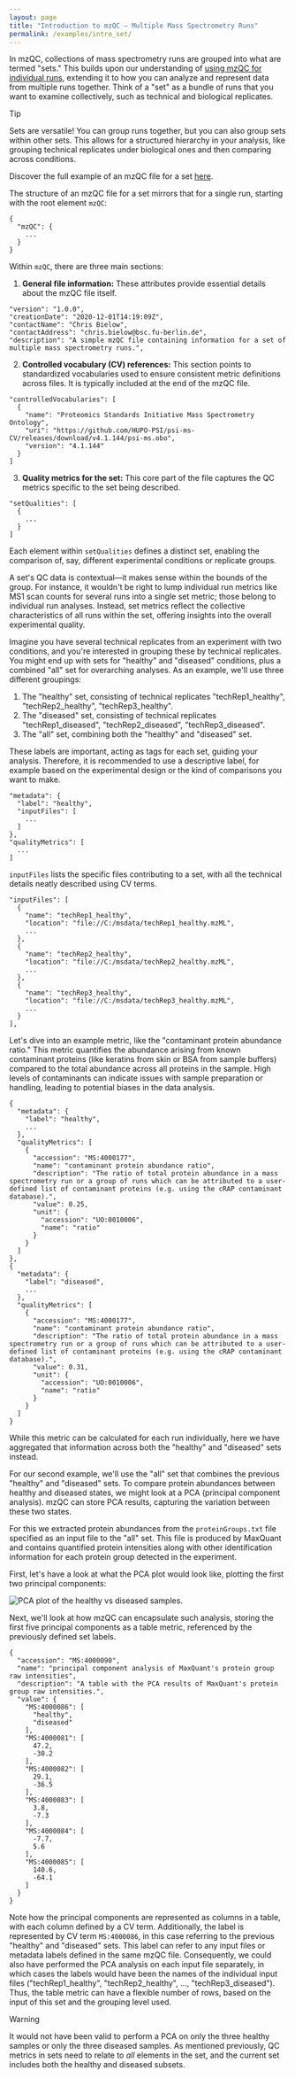 ```yaml
---
layout: page
title: "Introduction to mzQC – Multiple Mass Spectrometry Runs"
permalink: /examples/intro_set/
---
```


In mzQC, collections of mass spectrometry runs are grouped into what are termed "sets."
This builds upon our understanding of [using mzQC for individual runs](https://hupo-psi.github.io/mzQC/examples/intro_run/), extending it to how you can analyze and represent data from multiple runs together.
Think of a "set" as a bundle of runs that you want to examine collectively, such as technical and biological replicates.

> [!TIP]
> Sets are versatile!
> You can group runs together, but you can also group sets within other sets.
> This allows for a structured hierarchy in your analysis, like grouping technical replicates under biological ones and then comparing across conditions.

Discover the full example of an mzQC file for a set [here](https://github.com/HUPO-PSI/mzQC/tree/main/specification_documents/examples/intro_set.mzQC).

The structure of an mzQC file for a set mirrors that for a single run, starting with the root element `mzQC`:

```
{
  "mzQC": {
    ...
  }
}
```

Within `mzQC`, there are three main sections:

1. **General file information:** These attributes provide essential details about the mzQC file itself.

```
"version": "1.0.0",
"creationDate": "2020-12-01T14:19:09Z",
"contactName": "Chris Bielow",
"contactAddress": "chris.bielow@bsc.fu-berlin.de",
"description": "A simple mzQC file containing information for a set of multiple mass spectrometry runs.",
```

2. **Controlled vocabulary (CV) references:** This section points to standardized vocabularies used to ensure consistent metric definitions across files.
It is typically included at the end of the mzQC file.

```
"controlledVocabularies": [
  {
    "name": "Proteomics Standards Initiative Mass Spectrometry Ontology",
    "uri": "https://github.com/HUPO-PSI/psi-ms-CV/releases/download/v4.1.144/psi-ms.obo",
    "version": "4.1.144"
  }
]
```

3. **Quality metrics for the set:** This core part of the file captures the QC metrics specific to the set being described.

```
"setQualities": [
  {
    ...
  }
]
```

Each element within `setQualities` defines a distinct set, enabling the comparison of, say, different experimental conditions or replicate groups.

A set's QC data is contextual—it makes sense within the bounds of the group.
For instance, it wouldn't be right to lump individual run metrics like MS1 scan counts for several runs into a single set metric; those belong to individual run analyses.
Instead, set metrics reflect the collective characteristics of all runs within the set, offering insights into the overall experimental quality.

Imagine you have several technical replicates from an experiment with two conditions, and you're interested in grouping these by technical replicates.
You might end up with sets for "healthy" and "diseased" conditions, plus a combined "all" set for overarching analyses.
As an example, we'll use three different groupings:

1. The "healthy" set, consisting of technical replicates "techRep1_healthy", "techRep2_healthy", "techRep3_healthy".
2. The "diseased" set, consisting of technical replicates "techRep1_diseased", "techRep2_diseased", "techRep3_diseased".
3. The "all" set, combining both the "healthy" and "diseased" set.

These labels are important, acting as tags for each set, guiding your analysis.
Therefore, it is recommended to use a descriptive label, for example based on the experimental design or the kind of comparisons you want to make.

```
"metadata": {
  "label": "healthy",
  "inputFiles": [
    ...
  ]
},
"qualityMetrics": [
  ...
]
```

`inputFiles` lists the specific files contributing to a set, with all the technical details neatly described using CV terms.

```
"inputFiles": [
  {
    "name": "techRep1_healthy",
    "location": "file://C:/msdata/techRep1_healthy.mzML",
    ...
  },
  {
    "name": "techRep2_healthy",
    "location": "file://C:/msdata/techRep2_healthy.mzML",
    ...
  },
  {
    "name": "techRep3_healthy",
    "location": "file://C:/msdata/techRep3_healthy.mzML",
    ...
  }
],
```

Let's dive into an example metric, like the "contaminant protein abundance ratio."
This metric quantifies the abundance arising from known contaminant proteins (like keratins from skin or BSA from sample buffers) compared to the total abundance across all proteins in the sample.
High levels of contaminants can indicate issues with sample preparation or handling, leading to potential biases in the data analysis.

```
{
  "metadata": {
    "label": "healthy",
    ...
  },
  "qualityMetrics": [
    {
      "accession": "MS:4000177",
      "name": "contaminant protein abundance ratio",
      "description": "The ratio of total protein abundance in a mass spectrometry run or a group of runs which can be attributed to a user-defined list of contaminant proteins (e.g. using the cRAP contaminant database).",
      "value": 0.25,
      "unit": {
        "accession": "UO:0010006",
        "name": "ratio"
      }
    }
  ]
},
{
  "metadata": {
    "label": "diseased",
    ...
  },
  "qualityMetrics": [
    {
      "accession": "MS:4000177",
      "name": "contaminant protein abundance ratio",
      "description": "The ratio of total protein abundance in a mass spectrometry run or a group of runs which can be attributed to a user-defined list of contaminant proteins (e.g. using the cRAP contaminant database).",
      "value": 0.31,
      "unit": {
        "accession": "UO:0010006",
        "name": "ratio"
      }
    }
  ]
}
```

While this metric can be calculated for each run individually, here we have aggregated that information across both the "healthy" and "diseased" sets instead.

For our second example, we'll use the "all" set that combines the previous "healthy" and "diseased" sets.
To compare protein abundances between healthy and diseased states, we might look at a PCA (principal component analysis).
mzQC can store PCA results, capturing the variation between these two states.

For this we extracted protein abundances from the `proteinGroups.txt` file specified as an input file to the "all" set.
This file is produced by MaxQuant and contains quantified protein intensities along with other identification information for each protein group detected in the experiment.

First, let's have a look at what the PCA plot would look like, plotting the first two principal components:

![PCA plot of the healthy vs diseased samples.](../../pages/figures/intro_set_pca.png)

Next, we'll look at how mzQC can encapsulate such analysis, storing the first five principal components as a table metric, referenced by the previously defined set labels.

```
{
  "accession": "MS:4000090",
  "name": "principal component analysis of MaxQuant's protein group raw intensities",
  "description": "A table with the PCA results of MaxQuant's protein group raw intensities.",
  "value": {
    "MS:4000086": [
      "healthy",
      "diseased"
    ],
    "MS:4000081": [
      47.2,
      -30.2
    ],
    "MS:4000082": [
      29.1,
      -36.5
    ],
    "MS:4000083": [
      3.8,
      -7.3
    ],
    "MS:4000084": [
      -7.7,
      5.6
    ],
    "MS:4000085": [
      140.6,
      -64.1
    ]
  }
}
```

Note how the principal components are represented as columns in a table, with each column defined by a CV term.
Additionally, the label is represented by CV term `MS:4000086`, in this case referring to the previous "healthy" and "diseased" sets.
This label can refer to any input files or metadata labels defined in the same mzQC file.
Consequently, we could also have performed the PCA analysis on each input file separately, in which cases the labels would have been the names of the individual input files ("techRep1_healthy", "techRep2_healthy", ..., "techRep3_diseased").
Thus, the table metric can have a flexible number of rows, based on the input of this set and the grouping level used.

> [!WARNING]
> It would not have been valid to perform a PCA on only the three healthy samples or only the three diseased samples.
> As mentioned previously, QC metrics in sets need to relate to _all_ elements in the set, and the current set includes both the healthy and diseased subsets.
